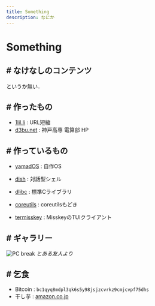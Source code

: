 ```yaml
---
title: Something
description: なにか
---
```


# Something

## # なけなしのコンテンツ

というか無い．

## # 作ったもの

- [1lil.li](https://1lil.li/s/) : URL短縮
- [d3bu.net](https://github.com/KCCTdensan/d3bu.net) : 神戸高専 電算部 HP

## # 作っているもの

- [yamadOS](/os/) : 自作OS
- [dish](/dish/) : 対話型シェル
- [dlibc](/dlibc/) : 標準Cライブラリ
- [coreutils](/coreutils/) : coreutilsもどき


- [termisskey](/termisskey/) : MisskeyのTUIクライアント

## # ギャラリー

![PC break](/assets/img/broken.jpg)
*とある友人より*

## # 乞食

- Bitcoin : `bc1qyq8mdpl3qk6s5y98jsjzcvrkz9cmjcvpf75dhs`
- 干し芋 : [amazon.co.jp](https://wish.dyama.net)
